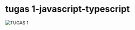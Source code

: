 # tugas 1-javascript-typescript  
![TUGAS 1](https://github.com/user-attachments/assets/810acedd-b5d6-4130-88cc-ef72bfa56490)
